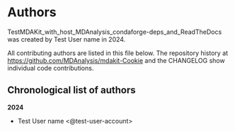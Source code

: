 # Authors

TestMDAKit_with_host_MDAnalysis_condaforge-deps_and_ReadTheDocs was created by Test User name in 2024.


All contributing authors are listed in this file below.
The repository history at https://github.com/MDAnalysis/mdakit-Cookie
and the CHANGELOG show individual code contributions.

## Chronological list of authors

<!--
The rules for this file:
  * Authors are sorted chronologically, earliest to latest
  * Please format it each entry as "Preferred name <GitHub username>"
  * Your preferred name is whatever you wish to go by --
    it does *not* have to be your legal name!
  * Please start a new section for each new year
  * Don't ever delete anything
-->

**2024**
- Test User name <@test-user-account>